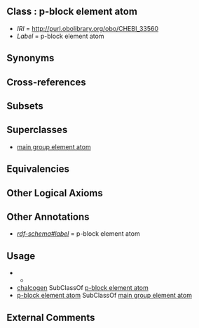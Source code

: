 
## Class : p-block element atom

 * *IRI* = http://purl.obolibrary.org/obo/CHEBI_33560
 * *Label* = p-block element atom

## Synonyms


## Cross-references


## Subsets


## Superclasses

 * [main group element atom](../../CHEBI/18/CHEBI_33318.md)

## Equivalencies


## Other Logical Axioms


## Other Annotations

 * *[rdf-schema#label](../../el/rdf-schema#label.md)* = p-block element atom

## Usage

 * -
 * [chalcogen](../../CHEBI/03/CHEBI_33303.md) SubClassOf [p-block element atom](../../CHEBI/60/CHEBI_33560.md)
 * [p-block element atom](../../CHEBI/60/CHEBI_33560.md) SubClassOf [main group element atom](../../CHEBI/18/CHEBI_33318.md)

## External Comments

